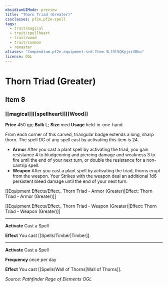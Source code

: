 ```yaml
---
obsidianUIMode: preview
title: "Thorn Triad (Greater)"
cssclasses: pf2e,pf2e-spell
tags:
  - trait/magical
  - trait/spellheart
  - trait/wood
  - trait/common
  - remaster
aliases: "Compendium.pf2e.equipment-srd.Item.3LJ3l5QKyjxiVBbu"
license: OGL
---
```

# Thorn Triad (Greater)
## Item 8
### [[magical]][[spellheart]][[Wood]]


**Price** 450 gp; 
**Bulk** L; **Size** med
**Usage** held-in-one-hand

From each corner of this carved, triangular badge extends a long, sharp thorn. The spell DC of any spell cast by activating this item is 24.

*   **Armor** After you cast a plant spell by activating the triad, you gain resistance 4 to bludgeoning and piercing damage and weakness 3 to fire until the end of your next turn, or double the resistance for a non-cantrip spell.
*   **Weapon** After you cast a plant spell by activating the triad, thorns erupt from the weapon. Your Strikes with the weapon deal an additional 1d6 persistent bleed damage until the end of your next turn.

[[Equipment Effects/Effect_ Thorn Triad - Armor (Greater)|Effect: Thorn Triad - Armor (Greater)]]

[[Equipment Effects/Effect_ Thorn Triad - Weapon (Greater)|Effect: Thorn Triad - Weapon (Greater)]]

* * *

**Activate** Cast a Spell

**Effect** You cast [[Spells/Timber|Timber]].

* * *

**Activate** Cast a Spell

**Frequency** once per day

**Effect** You cast [[Spells/Wall of Thorns|Wall of Thorns]].

*Source: Pathfinder Rage of Elements*
*OGL*